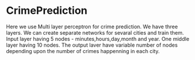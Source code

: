 
# CrimePrediction
Here  we use Multi layer perceptron for crime prediction.
We  have three layers.
We  can create separate networks for sevaral cities and train them.
Input  layer  having 5 nodes - minutes,hours,day,month and year.
One middle layer having 10 nodes.
The output laver have variable number of nodes depending upon the number of crimes happenning in each city.



